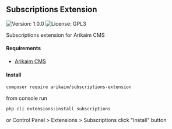 ## Subscriptions Extension
![Version: 1.0.0](https://img.shields.io/github/release/arikaim/subscriptions-extension.svg)
![License: GPL3](https://img.shields.io/badge/License-GPLv3-blue.svg)


Subscriptions extension for Arikaim CMS

#### Requirements 
  * [Arikaim CMS](https://github.com/arikaim/arikaim)
  
#### Install

```sh
composer require arikaim/subscriptions-extension
```

from console run 

```sh
php cli extensions:install subscriptions
```

or Control Panel > Extensions > Subscriptions  click "Install" button